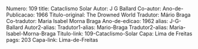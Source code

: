 Numero: 109
title: Cataclismo Solar
Autor: J G Ballard
Co-autor: 
Ano-de-Publicacao: 1966
Titulo-original: The Drowned World
Tradutor: Mário Braga
Co-tradutor: Maria Isabel Morna Braga
Ano-de-edicao: 1962
alias: J-G-Ballard
Autor2-alias: 
Tradutor1-alias: Mario-Braga
Tradutor2-alias: Maria-Isabel-Morna-Braga
Titulo-link: 109-Cataclismo-Solar
Capa: Lima de Freitas
pags: 203
Capa-link: Lima-de-Freitas